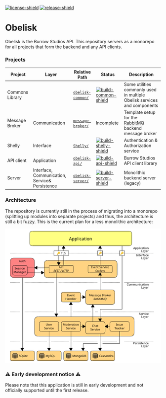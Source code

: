 [license]: LICENSE
[license-shield]: https://img.shields.io/badge/License-MIT-yellow.svg
[release]: https://github.com/BurrowStudios/Obelisk/releases
[release-shield]: https://img.shields.io/github/release/BurrowStudios/Obelisk.svg

[![license-shield][]][license]
[![release-shield][]][release]

# Obelisk

Obelisk is the Burrow Studios API. This repository servers as a monorepo for all projects that form the backend and any
API clients.

### Projects

[build-common]: https://github.com/BurrowStudios/Obelisk/actions/workflows/build-common.yaml
[build-common-shield]: https://img.shields.io/github/actions/workflow/status/BurrowStudios/Obelisk/build-common.yaml
[build-shelly]: https://github.com/BurrowStudios/Obelisk/actions/workflows/build-shelly.yaml
[build-shelly-shield]: https://img.shields.io/github/actions/workflow/status/BurrowStudios/Obelisk/build-shelly.yaml
[build-api]: https://github.com/BurrowStudios/Obelisk/actions/workflows/build-api.yaml
[build-api-shield]: https://img.shields.io/github/actions/workflow/status/BurrowStudios/Obelisk/build-api.yaml
[build-server]: https://github.com/BurrowStudios/Obelisk/actions/workflows/build-server.yaml
[build-server-shield]: https://img.shields.io/github/actions/workflow/status/BurrowStudios/Obelisk/build-server.yaml

| Project         | Layer                                          | Relative Path                       | Status                                   | Description                                                                         |
|-----------------|------------------------------------------------|-------------------------------------|------------------------------------------|-------------------------------------------------------------------------------------|
| Commons Library |                                                | [`obelisk-common/`](obelisk-common) | [![build-common-shield][]][build-common] | Some utilities commonly used in multiple Obelisk services and components            |
| Message Broker  | Communication                                  | [`message-broker/`](message-broker) | Incomplete                               | Template setup for the [RabbitMQ](https://www.rabbitmq.com/) backend message broker |
| Shelly          | Interface                                      | [`Shelly/`](Shelly)                 | [![build-shelly-shield][]][build-shelly] | Authentication & Authorization service                                              |
| API client      | Application                                    | [`obelisk-api/`](obelisk-api)       | [![build-api-shield][]][build-api]       | Burrow Studios API client library                                                   |
| Server          | Interface, Communication, Service& Persistence | [`obelisk-server/`](obelisk-server) | [![build-server-shield][]][build-server] | Monolithic backend server (legacy)                                                  |

### Architecture

The repository is currently still in the process of migrating into a monorepo (splitting up modules into separate
projects) and thus, the architecture is still a bit fuzzy. This is the current plan for a less monolithic architecture:

![](res/architecture.png)

### ⚠️ Early development notice ⚠️

Please note that this application is still in early development and not officially supported until the first release.
